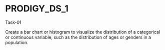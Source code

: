 # PRODIGY_DS_1
Task-01

Create a bar chart or histogram to visualize the distribution of a categorical or continuous variable, such as the distribution of ages or genders in a population.
